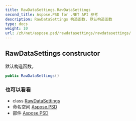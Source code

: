 ```yaml
---
title: RawDataSettings.RawDataSettings
second_title: Aspose.PSD for .NET API 参考
description: RawDataSettings 构造函数. 默认构造函数
type: docs
weight: 10
url: /zh/net/aspose.psd/rawdatasettings/rawdatasettings/
---
```

## RawDataSettings constructor

默认构造函数。

```csharp
public RawDataSettings()
```

### 也可以看看

* class [RawDataSettings](../)
* 命名空间 [Aspose.PSD](../../rawdatasettings/)
* 部件 [Aspose.PSD](../../../)


